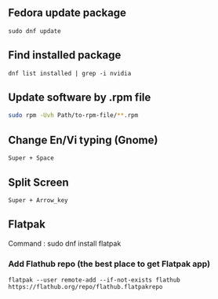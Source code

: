 


## Fedora update package
`sudo dnf update`

## Find installed package

```
dnf list installed | grep -i nvidia
```
## Update software by .rpm file
```bash
sudo rpm -Uvh Path/to-rpm-file/**.rpm
```

## Change En/Vi typing (Gnome)
```
Super + Space 							
```

## Split Screen
```
Super + Arrow_key 							
```


## Flatpak 
Command :	sudo dnf install flatpak
### Add Flathub repo (the best place to get Flatpak app)
```
flatpak --user remote-add --if-not-exists flathub https://flathub.org/repo/flathub.flatpakrepo
```


